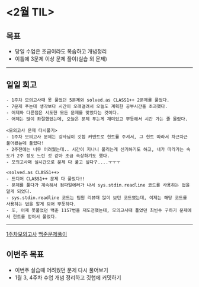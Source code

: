 # <2월 TIL>

## 목표
 - 당일 수업은 조금이라도 복습하고 개념정리
 - 이틀에 3문제 이상 문제 풀이(실습 외 문제)   

---

## 일일 회고
```
- 1주차 모의고사때 못 풀었던 5문제와 solved.as CLASS1++ 2문제를 풀었다.
- 7문제 푸는데 생각보다 시간이 오래걸려서 오늘도 계획한 공부시간을 초과했다.
- 어제와 다른점은 시도한 모든 문제를 맞았다는 것이다. 
- 어제는 많이 좌절했었는데, 오늘은 문제 푸는게 재미있고 뿌듯해서 시간 가는 줄 몰랐다.

<모의고사 문제 다시풀기>
- 1주차 모의고사 문제는 강사님이 깃헙 커멘트로 힌트를 주셔서, 그 힌트 따라서 차근차근 풀어봤는데 풀렸다!
- 2주전에는 너무 어려웠는데.. 시간이 지나니 풀리는게 신기하기도 하고, 내가 따라가는 속도가 2주 정도 느린 것 같아 조금 속상하기도 했다.
- 모의고사때 실시간으로 문제 다 풀고 싶다구....ㅜㅜㅜ

<solved.as CLASS1++>
- 드디어 CLASS1++ 문제 다 풀었다!!
- 문제를 풀다가 계속해서 컴파일에러가 나서 sys.stdin.readline 코드를 사용하는 법을 알게 되었다.
- sys.stdin.readline 코드는 팀원 리뷰때 많이 보던 코드였는데, 이제는 해당 코드를 사용하는 법을 알게 되어 뿌듯하다.
- 또, 어제 못풀었던 백준 1157번을 재도전했는데, 모의고사때 풀었던 최빈수 구하기 문제에서 힌트를 얻어서 풀었다. 
```
---
[1주차모의고사](https://github.com/YooJuHyeon/test1/blob/master/0204/%EB%AA%A8%EC%9D%98%EA%B3%A0%EC%82%AC1.py)
[백준문제풀이](https://github.com/YooJuHyeon/test1/blob/master/0204/0204_%EB%AC%B8%EC%A0%9C%ED%92%80%EC%9D%B4.py)

## 이번주 목표
- 이번주 실습때 어려웠던 문제 다시 풀어보기
- 1월 3, 4주차 수업 개념 정리하고 깃헙에 커밋하기